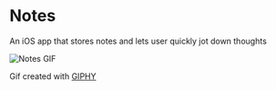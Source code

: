 # Notes
An iOS app that stores notes and lets user quickly jot down thoughts

![Notes GIF](http://i.giphy.com/26uf70N2sVlFaIeJ2.gif)

Gif created with [GIPHY](http://giphy.com)
